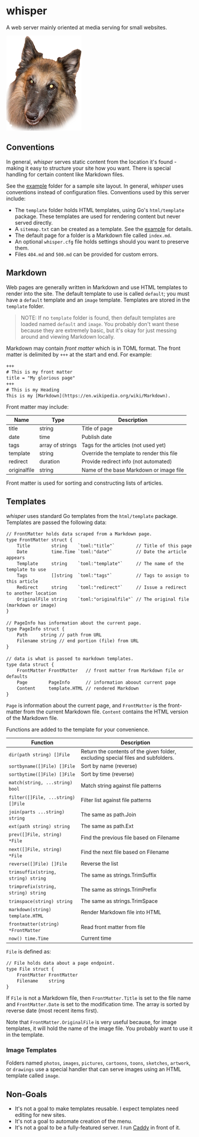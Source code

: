 # whisper

A web server mainly oriented at media serving for small websites.

![whisper](example/static/dog.png)

## Conventions

In general, _whisper_ serves static content from the location it's found - making it easy to structure your site how you want. There is special handling for certain content like Markdown files.

See the [example](example) folder for a sample site layout. In general, _whisper_ uses conventions instead of configuration files. Conventions used by this server include:

* The `template` folder holds HTML templates, using Go's `html/template` package. These templates are used for rendering content but never served directly.
* A `sitemap.txt` can be created as a template. See the [example](example) for details.
* The default page for a folder is a Markdown file called `index.md`.
* An optional `whisper.cfg` file holds settings should you want to preserve them.
* Files `404.md` and `500.md` can be provided for custom errors.

## Markdown

Web pages are generally written in Markdown and use HTML templates to render into the site. The default template to use is called `default`; you must have a `default` template and an `image` template.  Templates are stored in the `template` folder.

> NOTE: If no `template` folder is found, then default templates are loaded named `default` and `image`. You probably don't want these because they are extremely basic, but it's okay for just messing around and viewing Markdown locally.

Markdown may contain *front matter* which is in TOML format. The front matter is delimited by `+++` at the start and end. For example:

    +++
    # This is my front matter
    title = "My glorious page"
    +++
    # This is my Heading
    This is my [Markdown](https://en.wikipedia.org/wiki/Markdown).

Front matter may include:

Name         | Type             | Description
-------------|------------------|------------------------------------------
title        | string           | Title of page
date         | time             | Publish date
tags         | array of strings | Tags for the articles (not used yet)
template     | string           | Override the template to render this file
redirect     | duration         | Provide redirect info (not automated)
originalfile | string           | Name of the base Markdown or image file

Front matter is used for sorting and constructing lists of articles.

## Templates

_whisper_ uses standard Go templates from the `html/template` package. Templates are passed the following data:

    // FrontMatter holds data scraped from a Markdown page.
    type FrontMatter struct {
        Title        string    `toml:"title"`        // Title of this page
        Date         time.Time `toml:"date"`         // Date the article appears
        Template     string    `toml:"template"`     // The name of the template to use
        Tags         []string  `toml:"tags"`         // Tags to assign to this article
        Redirect     string    `toml:"redirect"`     // Issue a redirect to another location
        OriginalFile string    `toml:"originalfile"` // The original file (markdown or image)
    }

    // PageInfo has information about the current page.
    type PageInfo struct {
        Path     string // path from URL
        Filename string // end portion (file) from URL
    }

    // data is what is passed to markdown templates.
    type data struct {
        FrontMatter FrontMatter   // front matter from Markdown file or defaults
        Page        PageInfo      // information aboout current page
        Content     template.HTML // rendered Markdown
    }

`Page` is information about the current page, and `FrontMatter` is the front-matter from the current Markdown file. `Content` contains the HTML version of the Markdown file.

Functions are added to the template for your convenience.

Function                            | Description
------------------------------------|------------
`dir(path string) []File`           | Return the contents of the given folder, excluding special files and subfolders.
`sortbyname([]File) []File`         | Sort by name (reverse)
`sortbytime([]File) []File`         | Sort by time (reverse)
`match(string, ...string) bool`     | Match string against file patterns
`filter([]File, ...string) []File`  | Filter list against file patterns
`join(parts ...string) string`      | The same as path.Join
`ext(path string) string`           | The same as path.Ext
`prev([]File, string) *File`        | Find the previous file based on Filename
`next([]File, string) *File`        | Find the next file based on Filename
`reverse([]File) []File`            | Reverse the list
`trimsuffix(string, string) string` | The same as strings.TrimSuffix
`trimprefix(string, string) string` | The same as strings.TrimPrefix
`trimspace(string) string `         | The same as strings.TrimSpace
`markdown(string) template.HTML`    | Render Markdown file into HTML
`frontmatter(string) *FrontMatter`  | Read front matter from file
`now() time.Time`                   | Current time

`File` is defined as:

    // File holds data about a page endpoint.
    type File struct {
        FrontMatter FrontMatter
        Filename    string
    }

If `File` is not a Markdown file, then `FrontMatter.Title` is set to the file name and `FrontMatter.Date` is set to the modification time. The array is sorted by reverse date (most recent items first).

Note that `FrontMatter.OriginalFile` is very useful because, for image templates, it will hold the name of the image file. You probably want to use it in the template.

### Image Templates

Folders named `photos`, `images`, `pictures`, `cartoons`, `toons`, `sketches`, `artwork`, or `drawings` use a special handler that can serve images using an HTML template called `image`.

## Non-Goals

* It's not a goal to make templates reusable. I expect templates need editing for new sites.
* It's not a goal to automate creation of the menu.
* It's not a goal to be a fully-featured server. I run [Caddy](https://caddyserver.com/) in front of it.
